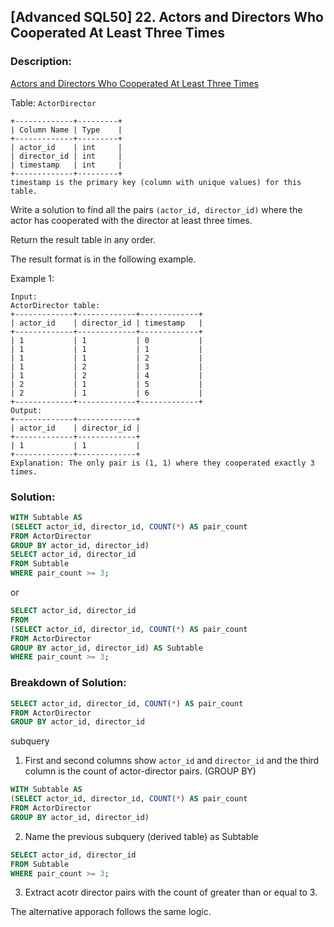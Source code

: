 ## [Advanced SQL50] 22. Actors and Directors Who Cooperated At Least Three Times

### Description:
[Actors and Directors Who Cooperated At Least Three Times](https://leetcode.com/problems/actors-and-directors-who-cooperated-at-least-three-times/description/?envType=study-plan-v2&envId=premium-sql-50)

Table: `ActorDirector`

```
+-------------+---------+
| Column Name | Type    |
+-------------+---------+
| actor_id    | int     |
| director_id | int     |
| timestamp   | int     |
+-------------+---------+
timestamp is the primary key (column with unique values) for this table.
```

Write a solution to find all the pairs `(actor_id, director_id)` where the actor has cooperated with the director at least three times.

Return the result table in any order.

The result format is in the following example.

Example 1:

```
Input: 
ActorDirector table:
+-------------+-------------+-------------+
| actor_id    | director_id | timestamp   |
+-------------+-------------+-------------+
| 1           | 1           | 0           |
| 1           | 1           | 1           |
| 1           | 1           | 2           |
| 1           | 2           | 3           |
| 1           | 2           | 4           |
| 2           | 1           | 5           |
| 2           | 1           | 6           |
+-------------+-------------+-------------+
Output: 
+-------------+-------------+
| actor_id    | director_id |
+-------------+-------------+
| 1           | 1           |
+-------------+-------------+
Explanation: The only pair is (1, 1) where they cooperated exactly 3 times.
```

### Solution: 

```sql
WITH Subtable AS
(SELECT actor_id, director_id, COUNT(*) AS pair_count
FROM ActorDirector
GROUP BY actor_id, director_id)
SELECT actor_id, director_id
FROM Subtable
WHERE pair_count >= 3;
```

or

```sql
SELECT actor_id, director_id
FROM
(SELECT actor_id, director_id, COUNT(*) AS pair_count
FROM ActorDirector
GROUP BY actor_id, director_id) AS Subtable
WHERE pair_count >= 3;
```

### Breakdown of Solution:

```sql
SELECT actor_id, director_id, COUNT(*) AS pair_count
FROM ActorDirector
GROUP BY actor_id, director_id
```
subquery
1. First and second columns show `actor_id` and `director_id` and the third column is the count of actor-director pairs. (GROUP BY)

```sql
WITH Subtable AS
(SELECT actor_id, director_id, COUNT(*) AS pair_count
FROM ActorDirector
GROUP BY actor_id, director_id)
```
2. Name the previous subquery (derived table) as Subtable

```sql
SELECT actor_id, director_id
FROM Subtable
WHERE pair_count >= 3;
```
3. Extract acotr director pairs with the count of greater than or equal to 3.

The alternative apporach follows the same logic.
